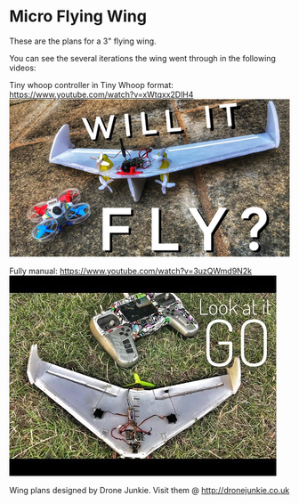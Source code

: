 # Micro Flying Wing

These are the plans for a 3" flying wing.

You can see the several iterations the wing went through in the following videos:

Tiny whoop controller in Tiny Whoop format:
https://www.youtube.com/watch?v=xWtqxx2DlH4
![Alt text](pictures/wing1.jpg?raw=true "Wing 1")




Fully manual:
https://www.youtube.com/watch?v=3uzQWmd9N2k
![Alt text](pictures/hqdefault.jpg?raw=true "Wing 2")



Wing plans designed by Drone Junkie.
Visit them @ http://dronejunkie.co.uk
